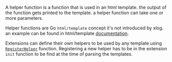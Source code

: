 A helper function is a function that is used in an html template. the output of the function gets printed to the template. a helper function can take one or more parameters.

Helper functions are Go `html/template` concept it's not introduced by xlog. an example can be found in html/template [documentation](https://pkg.go.dev/html/template#example-Template-Helpers). 

Extensions can define their own helpers to be used by any template using [`RegisterHelper`](https://pkg.go.dev/github.com/emad-elsaid/xlog#RegisterHelper) function. Registering a new helper has to be in the extension `init` function to be find at the time of parsing the templates.